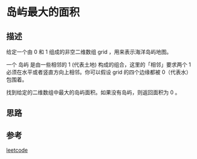 # 岛屿最大的面积

## 描述

给定一个由 0 和 1 组成的非空二维数组 grid ，用来表示海洋岛屿地图。

一个 岛屿 是由一些相邻的 1 (代表土地) 构成的组合，这里的「相邻」要求两个 1 必须在水平或者竖直方向上相邻。你可以假设 grid 的四个边缘都被 0（代表水）包围着。

找到给定的二维数组中最大的岛屿面积。如果没有岛屿，则返回面积为 0 。

## 思路


## 参考

[leetcode](https://leetcode-cn.com/problems/max-area-of-island/)
